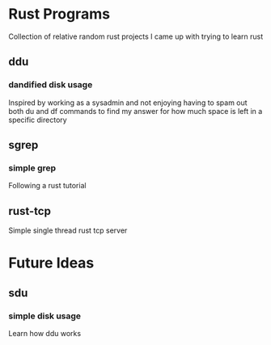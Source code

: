 # Rust Programs

Collection of relative random rust projects I came up with trying to learn rust

## ddu
### dandified disk usage
Inspired by working as a sysadmin and not enjoying having to spam out both du and df commands to find my answer for how much space is left in a specific directory

## sgrep
### simple grep
Following a rust tutorial

## rust-tcp
Simple single thread rust tcp server

# Future Ideas
## sdu
### simple disk usage
Learn how ddu works
